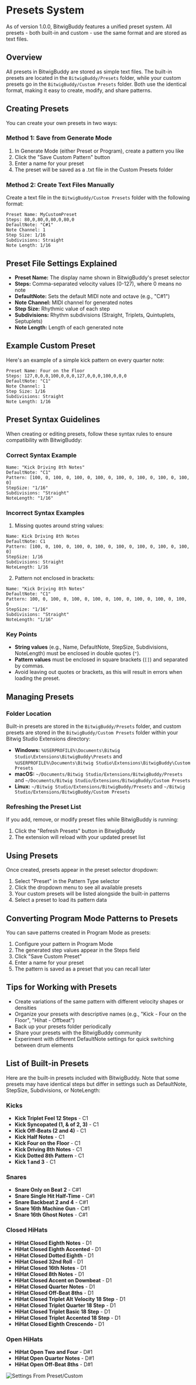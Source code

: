 # Presets System

As of version 1.0.0, BitwigBuddy features a unified preset system. All presets - both built-in and custom - use the same format and are stored as text files.

## Overview

All presets in BitwigBuddy are stored as simple text files. The built-in presets are located in the `BitwigBuddy/Presets` folder, while your custom presets go in the `BitwigBuddy/Custom Presets` folder. Both use the identical format, making it easy to create, modify, and share patterns.

## Creating Presets

You can create your own presets in two ways:

### Method 1: Save from Generate Mode

1. In Generate Mode (either Preset or Program), create a pattern you like
2. Click the "Save Custom Pattern" button
3. Enter a name for your preset
4. The preset will be saved as a .txt file in the Custom Presets folder

### Method 2: Create Text Files Manually

Create a text file in the `BitwigBuddy/Custom Presets` folder with the following format:

```
Preset Name: MyCustomPreset
Steps: 80,0,80,0,80,0,80,0
DefaultNote: "C#1"
Note Channel: 1
Step Size: 1/16
Subdivisions: Straight
Note Length: 1/16
```

## Preset File Settings Explained

- **Preset Name:** The display name shown in BitwigBuddy's preset selector
- **Steps:** Comma-separated velocity values (0-127), where 0 means no note
- **DefaultNote:** Sets the default MIDI note and octave (e.g., "C#1")
- **Note Channel:** MIDI channel for generated notes
- **Step Size:** Rhythmic value of each step
- **Subdivisions:** Rhythm subdivisions (Straight, Triplets, Quintuplets, Septuplets)
- **Note Length:** Length of each generated note

## Example Custom Preset

Here's an example of a simple kick pattern on every quarter note:

```
Preset Name: Four on the Floor
Steps: 127,0,0,0,100,0,0,0,127,0,0,0,100,0,0,0
DefaultNote: "C1"
Note Channel: 1
Step Size: 1/16
Subdivisions: Straight
Note Length: 1/16
```

## Preset Syntax Guidelines

When creating or editing presets, follow these syntax rules to ensure compatibility with BitwigBuddy:

### Correct Syntax Example
```
Name: "Kick Driving 8th Notes"
DefaultNote: "C1"
Pattern: [100, 0, 100, 0, 100, 0, 100, 0, 100, 0, 100, 0, 100, 0, 100, 0]
StepSize: "1/16"
Subdivisions: "Straight"
NoteLength: "1/16"
```

### Incorrect Syntax Examples

1. Missing quotes around string values:
```
Name: Kick Driving 8th Notes
DefaultNote: C1
Pattern: [100, 0, 100, 0, 100, 0, 100, 0, 100, 0, 100, 0, 100, 0, 100, 0]
StepSize: 1/16
Subdivisions: Straight
NoteLength: 1/16
```

2. Pattern not enclosed in brackets:
```
Name: "Kick Driving 8th Notes"
DefaultNote: "C1"
Pattern: 100, 0, 100, 0, 100, 0, 100, 0, 100, 0, 100, 0, 100, 0, 100, 0
StepSize: "1/16"
Subdivisions: "Straight"
NoteLength: "1/16"
```

### Key Points
- **String values** (e.g., Name, DefaultNote, StepSize, Subdivisions, NoteLength) must be enclosed in double quotes (`"`).
- **Pattern values** must be enclosed in square brackets (`[]`) and separated by commas.
- Avoid leaving out quotes or brackets, as this will result in errors when loading the preset.

## Managing Presets

### Folder Location

Built-in presets are stored in the `BitwigBuddy/Presets` folder, and custom presets are stored in the `BitwigBuddy/Custom Presets` folder within your Bitwig Studio Extensions directory:
- **Windows:** `%USERPROFILE%\Documents\Bitwig Studio\Extensions\BitwigBuddy\Presets` and `%USERPROFILE%\Documents\Bitwig Studio\Extensions\BitwigBuddy\Custom Presets`
- **macOS:** `~/Documents/Bitwig Studio/Extensions/BitwigBuddy/Presets` and `~/Documents/Bitwig Studio/Extensions/BitwigBuddy/Custom Presets`
- **Linux:** `~/Bitwig Studio/Extensions/BitwigBuddy/Presets` and `~/Bitwig Studio/Extensions/BitwigBuddy/Custom Presets`

### Refreshing the Preset List

If you add, remove, or modify preset files while BitwigBuddy is running:
1. Click the "Refresh Presets" button in BitwigBuddy
2. The extension will reload with your updated preset list

## Using Presets

Once created, presets appear in the preset selector dropdown:

1. Select "Preset" in the Pattern Type selector
2. Click the dropdown menu to see all available presets
3. Your custom presets will be listed alongside the built-in patterns
4. Select a preset to load its pattern data

## Converting Program Mode Patterns to Presets

You can save patterns created in Program Mode as presets:

1. Configure your pattern in Program Mode
2. The generated step values appear in the Steps field
3. Click "Save Custom Preset" 
4. Enter a name for your preset
5. The pattern is saved as a preset that you can recall later

## Tips for Working with Presets

- Create variations of the same pattern with different velocity shapes or densities
- Organize your presets with descriptive names (e.g., "Kick - Four on the Floor", "Hihat - Offbeat")
- Back up your presets folder periodically
- Share your presets with the BitwigBuddy community
- Experiment with different DefaultNote settings for quick switching between drum elements

## List of Built-in Presets

Here are the built-in presets included with BitwigBuddy. Note that some presets may have identical steps but differ in settings such as DefaultNote, StepSize, Subdivisions, or NoteLength:

### Kicks
- **Kick Triplet Feel 12 Steps** - C1
- **Kick Syncopated (1, & of 2, 3)** - C1
- **Kick Off-Beats (2 and 4)** - C1
- **Kick Half Notes** - C1
- **Kick Four on the Floor** - C1
- **Kick Driving 8th Notes** - C1
- **Kick Dotted 8th Pattern** - C1
- **Kick 1 and 3** - C1

### Snares
- **Snare Only on Beat 2** - C#1
- **Snare Single Hit Half-Time** - C#1
- **Snare Backbeat 2 and 4** - C#1
- **Snare 16th Machine Gun** - C#1
- **Snare 16th Ghost Notes** - C#1

### Closed HiHats
- **HiHat Closed Eighth Notes** - D1
- **HiHat Closed Eighth Accented** - D1
- **HiHat Closed Dotted Eighth** - D1
- **HiHat Closed 32nd Roll** - D1
- **HiHat Closed 16th Notes** - D1
- **HiHat Closed 8th Notes** - D1
- **HiHat Closed Accent on Downbeat** - D1
- **HiHat Closed Quarter Notes** - D1
- **HiHat Closed Off-Beat 8ths** - D1
- **HiHat Closed Triplet Alt Velocity 18 Step** - D1
- **HiHat Closed Triplet Quarter 18 Step** - D1
- **HiHat Closed Triplet Basic 18 Step** - D1
- **HiHat Closed Triplet Accented 18 Step** - D1
- **HiHat Closed Eighth Crescendo** - D1

### Open HiHats
- **HiHat Open Two and Four** - D#1
- **HiHat Open Quarter Notes** - D#1
- **HiHat Open Off-Beat 8ths** - D#1

![Settings From Preset/Custom](/images/Settings-From-Preset-Custom.png)
